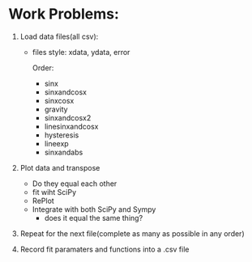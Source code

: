 Work Problems:
==============
1. Load data files(all csv):
    
    * files style: xdata, ydata, error
    
        Order:
        * sinx
        * sinxandcosx
        * sinxcosx
        * gravity
        * sinxandcosx2
        * linesinxandcosx
        * hysteresis
        * lineexp
        * sinxandabs
2. Plot data and transpose
    * Do they equal each other
    * fit wiht SciPy
    * RePlot
    * Integrate with both SciPy and Sympy
      * does it equal the same thing?
3. Repeat for the next file(complete as many as possible in any order)

4. Record fit paramaters and functions into a .csv file
    
